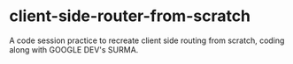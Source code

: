 # client-side-router-from-scratch
A code session practice to recreate client side routing from scratch, coding along with GOOGLE DEV's SURMA. 
